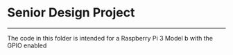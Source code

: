 # Senior Design Project
---
The code in this folder is intended for a Raspberry Pi 3 Model b with the GPIO enabled